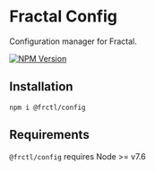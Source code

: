 # Fractal Config

Configuration manager for Fractal.

[![NPM Version](https://img.shields.io/npm/v/@frctl/config.svg?style=flat-square)](https://www.npmjs.com/package/@frctl/funjucks)

## Installation

```
npm i @frctl/config
```

## Requirements

`@frctl/config` requires Node >= v7.6
